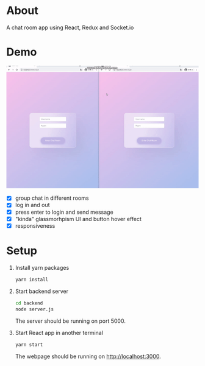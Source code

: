 # About
A chat room app using React, Redux and Socket.io

# Demo
<img src="https://github.com/marukosy124/chat-room-app/blob/master/chatroom_demo.gif">

- [x] group chat in different rooms
- [x] log in and out 
- [x] press enter to login and send message
- [x] "kinda" glassmorhpism UI and button hover effect
- [x] responsiveness

# Setup
1. Install yarn packages
    ```bash
    yarn install
    ```
2. Start backend server
    ```bash
    cd backend
    node server.js
    ```
    The server should be running on port 5000.

3. Start React app in another terminal
    ```bash
    yarn start
    ```
    The webpage should be running on [http://localhost:3000](http://localhost:3000).
